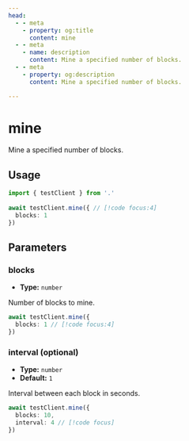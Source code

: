 ```yaml
---
head:
  - - meta
    - property: og:title
      content: mine
  - - meta
    - name: description
      content: Mine a specified number of blocks.
  - - meta
    - property: og:description
      content: Mine a specified number of blocks.

---
```



# mine

Mine a specified number of blocks.

## Usage

```ts
import { testClient } from '.'
 
await testClient.mine({ // [!code focus:4]
  blocks: 1
})
```

## Parameters

### blocks

- **Type:** `number`

Number of blocks to mine.

```ts
await testClient.mine({
  blocks: 1 // [!code focus:4]
})
```

### interval (optional)

- **Type:** `number`
- **Default:** `1`

Interval between each block in seconds.

```ts
await testClient.mine({
  blocks: 10,
  interval: 4 // [!code focus]
})
```